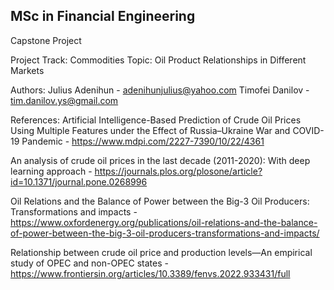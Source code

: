 MSc in Financial Engineering
-----------------------------

Capstone Project

Project Track: Commodities
Topic: Oil Product Relationships in Different Markets

Authors:
Julius Adenihun - adenihunjulius@yahoo.com
Timofei Danilov - tim.danilov.ys@gmail.com

References:
Artificial Intelligence-Based Prediction of Crude Oil Prices Using Multiple Features under the Effect of Russia–Ukraine War and COVID-19 Pandemic - https://www.mdpi.com/2227-7390/10/22/4361

An analysis of crude oil prices in the last decade (2011-2020): With deep learning approach - https://journals.plos.org/plosone/article?id=10.1371/journal.pone.0268996

Oil Relations and the Balance of Power between the Big-3 Oil Producers: Transformations and impacts - https://www.oxfordenergy.org/publications/oil-relations-and-the-balance-of-power-between-the-big-3-oil-producers-transformations-and-impacts/

Relationship between crude oil price and production levels—An empirical study of OPEC and non-OPEC states - https://www.frontiersin.org/articles/10.3389/fenvs.2022.933431/full
